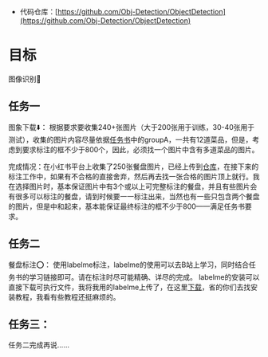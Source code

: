 - 代码仓库：[https://github.com/Obj-Detection/ObjectDetection](https://github.com/Obj-Detection/ObjectDetection)

# 目标
图像识别👀

## 任务一
图象下载⬇️：
根据要求要收集240+张图片（⼤于200张⽤于训练，30-40张用于测试），收集的图片内容尽量依据[任务书](https://github.com/Obj-Detection/ObjectDetection/blob/main/%E5%AE%9E%E4%B9%A0%E4%BB%BB%E5%8A%A1%E5%AE%89%E6%8E%92.pdf)中的groupA，一共有12道菜品，但是，考虑到要求标注的框不少于800个，因此，必须找一个图片中含有多道菜品的图片。

完成情况：在小红书平台上收集了250张餐盘图片，已经上传到[仓库](https://github.com/Obj-Detection/ObjectDetection)，在接下来的标注工作中，如果有不合格的直接舍弃，然后再去找一张合格的图片顶上就行。我在选择图片时，基本保证图片中有3个或以上可完整标注的餐盘，并且有些图片会有很多可以标注的餐盘，请到时候要一一标注出来，当然也有一些只包含两个餐盘的图片，但是中和起来，基本能保证最终标注的框不少于800——满足任务书要求。
## 任务二
餐盘标注⭕：
使用labelme标注，labelme的使用可以去B站上学习，同时结合任务书的学习链接即可。请在标注时尽可能精确、详尽的完成。
labelme的安装可以直接下载可执行文件，我将我用的labelme上传了，在这里[下载](https://pan.baidu.com/s/1SCfrFQnA1YV9J8UotHC3SA?pwd=bez0 
)，省的你们去找安装教程，我看有些教程还挺麻烦的。


## 任务三：
任务二完成再说......







